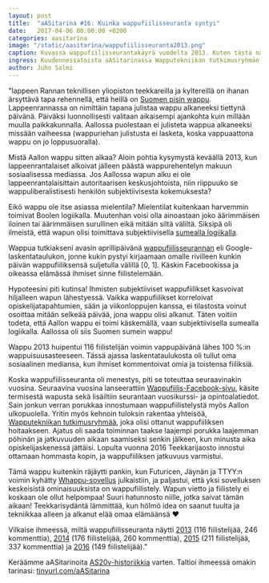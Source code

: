 ```yaml
---
layout: post
title:  "aASitarina #16: Kuinka wappufiilisseuranta syntyi"
date:   2017-04-06 00:00:00 +0200
categories: aasitarina
image: "/static/aasitarina/wappufiilisseuranta2013.png"
caption: Kuvassa wappufiilisseurantakäyrä vuodelta 2013. Kuten tästä nähdään, wappufiilis ei kasva monotonisesti.
ingress: Kuudennessatoista aASitarinassa Wapputekniikan tutkimusryhmän emeritusjohtaja Juho Salmi ('08) kertoo, miten wappufiilisseuranta syntyi
author: Juho Salmi
---
```


"lappeen Rannan teknillisen yliopiston teekkareilla ja kyltereillä on ihanan ärsyttävä tapa rehennellä, että heillä on [Suomen pisin wappu](http://www.suomenpisinwappu.fi/). Lappeenrannassa on nimittäin tapana julistaa wappu alkaneeksi tiettynä päivänä. Päiväksi luonnollisesti valitaan aikaisempi ajankohta kuin millään muulla paikkakunnalla. Aallossa puolestaan ei julisteta wappua alkaneeksi missään vaiheessa (wappuriehan julistusta ei lasketa, koska vappuaattona wappu on jo loppusuoralla).

Mistä Aallon wappu sitten alkaa? Aloin pohtia kysymystä keväällä 2013, kun lappeenrantalaiset alkoivat jälleen päästä wappurehentelyn makuun sosiaalisessa mediassa. Jos Aallossa wapun alku ei ole lappeenrantalaisittain autoritaarisen keskusjohtoista, niin riippuuko se wappuliberalistisesti henkilön subjektiivisesta kokemuksesta?

Eikö wappu ole itse asiassa mielentila? Mielentilat kuitenkaan harvemmin toimivat Boolen logiikalla. Muutenhan voisi olla ainoastaan joko äärimmäisen iloinen tai äärimmäisen surullinen eikä mitään siltä väliltä. Siksipä oli ilmeistä, että wapun olisi toimittava subjektiivisella [sumealla logiikalla](https://fi.wikipedia.org/wiki/Sumea_logiikka).

Wappua tutkiakseni avasin aprillipäivänä [wappufiilisseurannan](http://tinyurl.com/wappufiilis) eli Google-laskentataulukon, jonne kukin pystyi kirjaamaan omalle rivilleen kunkin päivän wappufiiliksensä suljetulla välillä [0, 1]. Käskin Facebookissa ja oikeassa elämässä ihmiset sinne fiilistelemään.

Hypoteesini piti kutinsa! Ihmisten subjektiiviset wappufiilikset kasvoivat hiljalleen wapun lähestyessä. Vaikka wappufiilikset korreloivat opiskelijatapahtumien, sään ja viikonloppujen kanssa, ei tilastosta voinut osoittaa mitään selkeää päivää, jona wappu olisi alkanut. Täten voitiin todeta, että Aallon wappu ei toimi käskemällä, vaan subjektiivisella sumealla logiikalla. Aallossa oli siis Suomen sumein wappu!

Wappu 2013 huipentui 116 fiilistelijän voimin vappupäivänä lähes 100 %:in wappuisuusasteeseen. Tässä ajassa laskentataulukosta oli tullut oma sosiaalinen mediansa, kun ihmiset kommentoivat omia ja toistensa fiiliksiä.

Koska wappufiilisseuranta oli menestys, piti se toteuttaa seuraavinakin vuosina. Seuraavina vuosina lanseerattiin [Wappufiilis-Facebook-sivu](https://www.facebook.com/wappufiilis/), käsite termisestä wapusta sekä lisäiltiin seurantaan vuosikurssi- ja opintoalatiedot. Sain jonkun verran porukkaa innostumaan wappufiilistelystä myös Aallon ulkopuolella. Yritin myös kehnoin tuloksin rakentaa yhteisöä, [Wapputekniikan tutkimusryhmää](https://www.facebook.com/groups/wappufiilis/), joka olisi ottanut wappufiiliksen hoitaakseen. Ajatus oli saada toiminnan taakse laajempi porukka laajemman pöhinän ja jatkuvuuden aikaan saamiseksi senkin jälkeen, kun minusta aika opiskelijaskenessä jättäisi. Lopulta vuonna 2016 Teekkarijaosto innostui ottamaan hommasta kopin, ja wappufiiliksen jatkuvuus varmistui.

Tämä wappu kuitenkin räjäytti pankin, kun Futuricen, Jäynän ja TTYY:n voimin kyhätty [Whappu-sovellus](http://wappu.futurice.com/) julkaistiin, ja paljastui, että yksi sovelluksen keskeisistä ominaisuuksista on wappufiilistely. Wapun vietto ja fiilistely ei koskaan ole ollut helpompaa! Suuri hatunnosto niille, jotka saivat tämän aikaan! Teekkarisydäntä lämmittää, kun hölmö idea on saanut tuulta ja tekniikkaa alleen ja alkanut elää omaa elämäänsä ❤

Vilkaise ihmeessä, miltä wappufiilisseuranta näytti [2013](http://tinyurl.com/wappufiilis) (116 fiilistelijää, 246 kommenttia), [2014](http://tinyurl.com/fiilis2014) (176 fiilistelijää, 260 kommenttia), [2015](http://tinyurl.com/wappu2015) (211 fiilistelijää, 337 kommenttia) ja [2016](http://tinyurl.com/wappu2016) (149 fiilistelijää)."

Keräämme aASitarinoita [AS20v-historiikkia](https://www.facebook.com/AS20v/) varten. Taltioi ihmeessä omakin tarinasi: [tinyurl.com/aASitarina](http://tinyurl.com/aASitarina)
